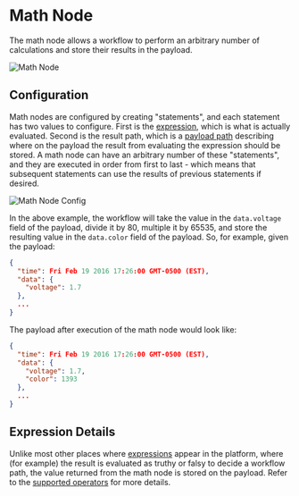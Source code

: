 # Math Node

The math node allows a workflow to perform an arbitrary number of calculations and store their results in the payload.

![Math Node](/images/workflows/logic/math-node.png "Math Node")

## Configuration

Math nodes are configured by creating "statements", and each statement has two values to configure. First is the [expression](/workflows/accessing-payload-data/#expressions), which is what is actually evaluated. Second is the result path, which is a [payload path](/workflows/accessing-payload-data/#payload-paths) describing where on the payload the result from evaluating the expression should be stored. A math node can have an arbitrary number of these "statements", and they are executed in order from first to last - which means that subsequent statements can use the results of previous statements if desired.

![Math Node Config](/images/workflows/logic/math-node-config.png "Math Node Config")

In the above example, the workflow will take the value in the `data.voltage` field of the payload, divide it by 80, multiple it by 65535, and store the resulting value in the `data.color` field of the payload. So, for example, given the payload:

```json
{
  "time": Fri Feb 19 2016 17:26:00 GMT-0500 (EST),
  "data": {
    "voltage": 1.7
  },
  ...
}
```

The payload after execution of the math node would look like:

```json
{
  "time": Fri Feb 19 2016 17:26:00 GMT-0500 (EST),
  "data": {
    "voltage": 1.7,
    "color": 1393
  },
  ...
}
```

## Expression Details

Unlike most other places where [expressions](/workflows/accessing-payload-data/#expressions) appear in the platform, where (for example) the result is evaluated as truthy or falsy to decide a workflow path, the value returned from the math node is stored on the payload. Refer to the [supported operators](/workflows/accessing-payload-data/#supported-operators) for more details.
